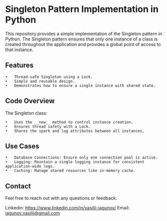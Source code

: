 # Singleton Pattern Implementation in Python

This repository provides a simple implementation of the Singleton pattern in Python. The Singleton pattern ensures that only one instance of a class is created throughout the application and provides a global point of access to that instance.

## Features

	•	Thread-safe Singleton using a Lock.
	•	Simple and reusable design.
	•	Demonstrates how to ensure a single instance with shared state.

## Code Overview

The Singleton class:

	•	Uses the __new__ method to control instance creation.
	•	Ensures thread safety with a Lock.
	•	Shares the spark and log attributes between all instances.


## Use Cases

	•	Database Connections: Ensure only one connection pool is active.
	•	Logging: Maintain a single logging instance for consistent application-wide logs.
	•	Caching: Manage shared resources like in-memory cache.

## Contact
Feel free to reach out with any questions or feedback.

Linkedin: https://www.linkedin.com/in/vasilii-iagunov/
Email: iagunov.vasilii@gmail.com
